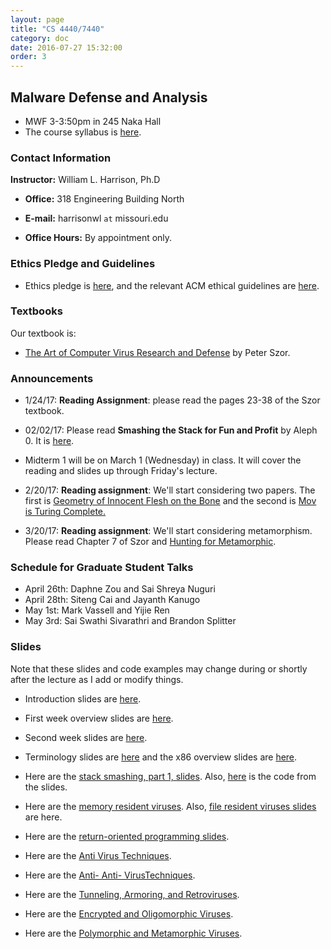 ```yaml
---
layout: page
title: "CS 4440/7440"
category: doc
date: 2016-07-27 15:32:00
order: 3
---
```


## Malware Defense and Analysis

* MWF 3-3:50pm in 245 Naka Hall
* The course syllabus is <a href="https://harrisonwl.github.io/assets/courses/malware/spring2017/admin/4440-syllabus.pdf">here</a>.

### Contact Information

__Instructor:__ William L. Harrison, Ph.D

* __Office:__ 318 Engineering Building North

* __E-mail:__ harrisonwl `at` missouri.edu

* __Office Hours:__ By appointment only.

### Ethics Pledge and Guidelines

* Ethics pledge is <a href="https://harrisonwl.github.io/assets/courses/malware/spring2017/admin/EthicsPledge.pdf">here</a>, and the relevant ACM ethical guidelines are <a href="https://harrisonwl.github.io/assets/courses/malware/spring2017/admin/GuidelinesEthicalBehavior.pdf">here</a>.

### Textbooks

Our textbook is:

* <a href="https://www.amazon.com/Art-Computer-Virus-Research-Defense/dp/0321304543/ref=sr_1_1?ie=UTF8&qid=1484693649&sr=8-1&keywords=peter+szor">The Art of Computer Virus Research and Defense</a> by Peter Szor.

### Announcements

* 1/24/17: __Reading Assignment__: please read the pages 23-38 of the Szor textbook.

* 02/02/17: Please read __Smashing the Stack for Fun and Profit__ by Aleph 0. It is <a href="https://harrisonwl.github.io/assets/courses/malware/spring2017/papers/stack_smashing.pdf">here</a>.

* Midterm 1 will be on March 1 (Wednesday) in class. It will cover the reading and slides up through Friday's lecture.

* 2/20/17: __Reading assignment__: We'll start considering two papers. The first is <a href="https://harrisonwl.github.io/assets/courses/malware/spring2017/papers/geometry.pdf">Geometry of Innocent Flesh on the Bone</a> and the second is <a href="https://harrisonwl.github.io/assets/courses/malware/spring2017/papers/mov-is-turing-complete.pdf">Mov is Turing Complete.</a>

* 3/20/17: __Reading assignment__: We'll start considering metamorphism. Please read Chapter 7 of Szor and <a href="https://harrisonwl.github.io/assets/courses/malware/spring2017/papers/HuntingMetamorphic.pdf">Hunting for Metamorphic</a>.

### Schedule for Graduate Student Talks

* April 26th: Daphne Zou and Sai Shreya Nuguri
* April 28th: Siteng Cai and Jayanth Kanugo
* May 1st: Mark Vassell and Yijie Ren
* May 3rd: Sai Swathi Sivarathri and Brandon Splitter

### Slides

Note that these slides and code examples may change during or shortly after the lecture as I add or modify things.

* Introduction slides are <a href="https://harrisonwl.github.io/assets/courses/malware/spring2017/slides/week01/Intro.pdf">here</a>.

* First week overview slides are <a href="https://harrisonwl.github.io/assets/courses/malware/spring2017/slides/week01/MaliceExploitationInfection.pdf">here</a>.

* Second week slides are <a href="https://harrisonwl.github.io/assets/courses/malware/spring2017/slides/week02/Procedures.pdf">here</a>.

* Terminology slides are <a href="https://harrisonwl.github.io/assets/courses/malware/spring2017/slides/week02/Terminology.pdf">here</a> and the x86 overview slides are <a href="https://harrisonwl.github.io/assets/courses/malware/spring2017/slides/week02/x86.pdf">here</a>.

* Here are the <a href="https://harrisonwl.github.io/assets/courses/malware/spring2017/slides/week03/StackSmashPt1.pdf">stack smashing, part 1, slides</a>. Also,
<a href="https://harrisonwl.github.io/assets/courses/malware/spring2017/slides/week03/stacksmash.c">here</a>
is the code from the slides.

* Here are the <a href="https://harrisonwl.github.io/assets/courses/malware/spring2017/slides/week04/MBRMemoryViruses.pdf">memory resident viruses</a>. Also,
<a href="https://harrisonwl.github.io/assets/courses/malware/spring2017/slides/week04/FileViruses.pdf">file resident viruses slides</a>
are here.

* Here are the <a href="https://harrisonwl.github.io/assets/courses/malware/spring2017/slides/week07/ReturnOrientedProgramming.pdf">return-oriented programming slides</a>.


* Here are the <a href="https://harrisonwl.github.io/assets/courses/malware/spring2017/slides/week05/AntiVirusTechniques.pdf">Anti Virus Techniques</a>.

* Here are the <a href="https://harrisonwl.github.io/assets/courses/malware/spring2017/slides/week05/AntiAntiVirusTechniques.pdf">Anti- Anti- VirusTechniques</a>.

* Here are the <a href="https://harrisonwl.github.io/assets/courses/malware/spring2017/slides/FinalWeeks/TunnelArmorRetro.pdf">Tunneling, Armoring, and Retroviruses</a>.

* Here are the <a href="https://harrisonwl.github.io/assets/courses/malware/spring2017/slides/FinalWeeks/EncryptedOligomorphic.pdf">Encrypted and Oligomorphic Viruses</a>.

* Here are the <a href="https://harrisonwl.github.io/assets/courses/malware/spring2017/slides/FinalWeeks/PolyMetamorphic.pdf">Polymorphic and Metamorphic Viruses</a>.

